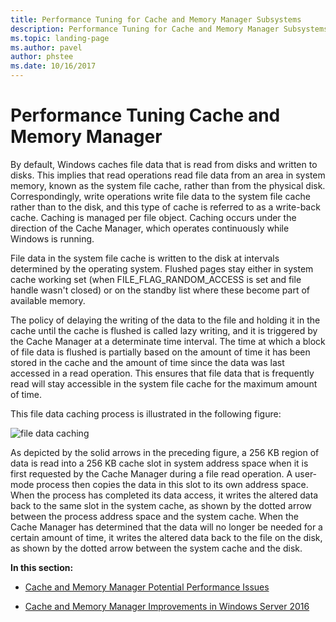 ```yaml
---
title: Performance Tuning for Cache and Memory Manager Subsystems
description: Performance Tuning for Cache and Memory Manager Subsystems
ms.topic: landing-page
ms.author: pavel
author: phstee
ms.date: 10/16/2017
---
```


# Performance Tuning Cache and Memory Manager

By default, Windows caches file data that is read from disks and written to disks. This implies that read operations read file data from an area in system memory, known as the system file cache, rather than from the physical disk. Correspondingly, write operations write file data to the system file cache rather than to the disk, and this type of cache is referred to as a write-back cache. Caching is managed per file object. Caching occurs under the direction of the Cache Manager, which operates continuously while Windows is running.

File data in the system file cache is written to the disk at intervals determined by the operating system. Flushed pages stay either in system cache working set (when FILE\_FLAG\_RANDOM\_ACCESS is set and file handle wasn't closed) or on the standby list where these become part of available memory.

The policy of delaying the writing of the data to the file and holding it in the cache until the cache is flushed is called lazy writing, and it is triggered by the Cache Manager at a determinate time interval. The time at which a block of file data is flushed is partially based on the amount of time it has been stored in the cache and the amount of time since the data was last accessed in a read operation. This ensures that file data that is frequently read will stay accessible in the system file cache for the maximum amount of time.

This file data caching process is illustrated in the following figure:

![file data caching](../../media/perftune-guide-file-data-caching.png)

As depicted by the solid arrows in the preceding figure, a 256 KB region of data is read into a 256 KB cache slot in system address space when it is first requested by the Cache Manager during a file read operation. A user-mode process then copies the data in this slot to its own address space. When the process has completed its data access, it writes the altered data back to the same slot in the system cache, as shown by the dotted arrow between the process address space and the system cache. When the Cache Manager has determined that the data will no longer be needed for a certain amount of time, it writes the altered data back to the file on the disk, as shown by the dotted arrow between the system cache and the disk.

**In this section:**

-   [Cache and Memory Manager Potential Performance Issues](troubleshoot.md)

-   [Cache and Memory Manager Improvements in Windows Server 2016](./improvements-in-windows-server.md)